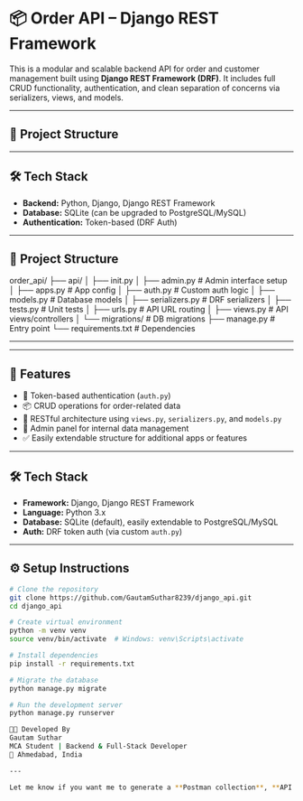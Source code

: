 # 📦 Order API – Django REST Framework

This is a modular and scalable backend API for order and customer management built using **Django REST Framework (DRF)**. It includes full CRUD functionality, authentication, and clean separation of concerns via serializers, views, and models.

---

## 🧩 Project Structure

---

## 🛠️ Tech Stack

- **Backend:** Python, Django, Django REST Framework
- **Database:** SQLite (can be upgraded to PostgreSQL/MySQL)
- **Authentication:** Token-based (DRF Auth)

---

## 📁 Project Structure
order_api/
├── api/
│ ├── init.py
│ ├── admin.py # Admin interface setup
│ ├── apps.py # App config
│ ├── auth.py # Custom auth logic
│ ├── models.py # Database models
│ ├── serializers.py # DRF serializers
│ ├── tests.py # Unit tests
│ ├── urls.py # API URL routing
│ ├── views.py # API views/controllers
│ └── migrations/ # DB migrations
├── manage.py # Entry point
└── requirements.txt # Dependencies

---


---

## 🚀 Features

- 🔐 Token-based authentication (`auth.py`)
- 📦 CRUD operations for order-related data
- 🔄 RESTful architecture using `views.py`, `serializers.py`, and `models.py`
- 🔧 Admin panel for internal data management
- ✅ Easily extendable structure for additional apps or features

---

## 🛠️ Tech Stack

- **Framework:** Django, Django REST Framework
- **Language:** Python 3.x
- **Database:** SQLite (default), easily extendable to PostgreSQL/MySQL
- **Auth:** DRF token auth (via custom `auth.py`)

---

## ⚙️ Setup Instructions

```bash
# Clone the repository
git clone https://github.com/GautamSuthar8239/django_api.git
cd django_api

# Create virtual environment
python -m venv venv
source venv/bin/activate  # Windows: venv\Scripts\activate

# Install dependencies
pip install -r requirements.txt

# Migrate the database
python manage.py migrate

# Run the development server
python manage.py runserver

🧑‍💻 Developed By
Gautam Suthar
MCA Student | Backend & Full-Stack Developer
📍 Ahmedabad, India

---

Let me know if you want me to generate a **Postman collection**, **API docs**, or integrate it with your **Flutter frontend**!

